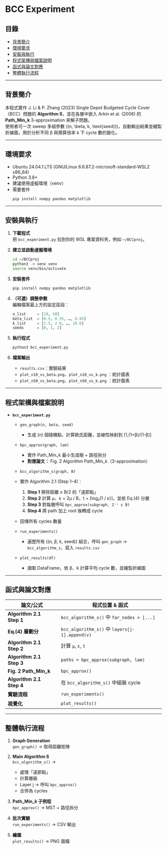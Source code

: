 # BCC Experiment

## 目錄
- [背景簡介](#背景簡介)  
- [環境要求](#環境要求)  
- [安裝與執行](#安裝與執行)  
- [程式架構與檔案說明](#程式架構與檔案說明) 
- [函式與論文對應](#函式與論文對應)  
- [整體執行流程](#整體執行流程)  

---

## 背景簡介
本程式實作 J. Li & P. Zhang (2023) Single Depot Budgeted Cycle Cover（BCC）問題的 **Algorithm S**，並在各層中嵌入 Arkin et al. (2006) 的 **Path_Min_k** 3-approximation 來解子問題。  
使用者可一次 sweep 多組參數 \((n, \beta, k, \text{seed})\)，自動輸出結果並繪製折線圖，用於分析不同 β 與預算倍率 k 下 cycle 數的變化。

---

## 環境要求
- Ubuntu 24.04.1 LTS (GNU/Linux 6.6.87.2-microsoft-standard-WSL2 x86_64)
- Python 3.8+  
- 建議使用虛擬環境（venv）  
- 需要套件  
  ```bash
  pip install numpy pandas matplotlib
  ```

---

## 安裝與執行
1. **下載程式**  
   把 `bcc_experiment.py` 拉到你的 WSL 專案資料夾，例如 `~/BCCproj`。

2. **建立並啟動虛擬環境**  
   ```bash
   cd ~/BCCproj
   python3 -m venv venv
   source venv/bin/activate
   ```

3. **安裝套件**  
   ```bash
   pip install numpy pandas matplotlib
   ```

4. **（可選）調整參數**  
   編輯檔案最上方的設定區段：
   ```python
   n_list     = [10, 50]
   beta_list  = [0.5, 0.55, …, 0.95]
   k_list     = [1.5, 2.0, …, 10.0]
   seeds      = [0, 1, 2]
   ```

5. **執行程式**  
   ```bash
   python3 bcc_experiment.py
   ```

6. **檔案輸出**  
   - `results.csv`：實驗結果  
   - `plot_n10_vs_beta.png`、`plot_n10_vs_k.png`  ：統計圖表
   - `plot_n50_vs_beta.png`、`plot_n50_vs_k.png`  ：統計圖表

---

## 程式架構與檔案說明

- **`bcc_experiment.py`**  
  - `gen_graph(n, beta, seed)`  
    - 生成 \(n\) 個隨機點、計算歐氏距離，並線性映射到 [1,(1+β)/(1-β)] 

  - `bpc_approx(graph, lam)`  
    - 實作 Path_Min_k 最小生成樹 + 路徑拆分  
    - **對應論文：** Fig. 2 Algorithm Path_Min_k（3-approximation）  

   - `bcc_algorithm_s(graph, B)`  
    - 實作 Algorithm 2.1 (Step 1–4)：  
      1. **Step 1** 移除距離 ≥ B/2 的「遠節點」  
      2. **Step 2** 計算 μ、ε = 2μ / B，t = ⌈log₂(1 / ε)⌉，並依 Eq.(4) 分層  
      3. **Step 3** 對每層呼叫 `bpc_approx(subgraph, 2⁻ʲ ε B)`  
      4. **Step 4** 將 path 加上 root 後轉成 cycle  
    - 回傳所有 cycles 數量  

  - `run_experiments()`  
    - 遍歷所有 \((n, β, k, seed)\) 組合，呼叫 `gen_graph` → `bcc_algorithm_s`，寫入 `results.csv`  

  - `plot_results(df)`  
    - 讀取 DataFrame，依 β、k 計算平均 cycle 數，並繪製折線圖  

---

## 函式與論文對應

| 論文/公式                  | 程式位置 & 函式                                 |
|---------------------------|-----------------------------------------------|
| **Algorithm 2.1 Step 1**  | `bcc_algorithm_s()` 中 `far_nodes = [...]`      |
| **Eq.(4) 層劃分**         | `bcc_algorithm_s()` 中 `layers[j-1].append(v)` |
| **Algorithm 2.1 Step 2** | 計算 `μ`, `ε`, `t`                          |
| **Algorithm 2.1 Step 3** | `paths = bpc_approx(subgraph, lam)`            |
| **Fig. 2 Path_Min_k**     | `bpc_approx()`                                 |
| **Algorithm 2.1 Step 4** | 在 `bcc_algorithm_s()` 中組裝 cycle             |
| **實驗流程**              | `run_experiments()`                            |
| **視覺化**                | `plot_results()`                               |

---

## 整體執行流程

1. **Graph Generation**  
   `gen_graph()` → 取得距離矩陣  

2. **Main Algorithm S**  
   `bcc_algorithm_s()` →  
   - 處理「遠節點」  
   - 計算層級  
   - Layer j → 呼叫 `bpc_approx()`  
   - 合併為 cycles  

3. **Path_Min_k 子例程**  
   `bpc_approx()` → MST + 路徑拆分  

4. **批次實驗**  
   `run_experiments()` → CSV 輸出  

5. **繪圖**  
   `plot_results()` → PNG 圖檔  
